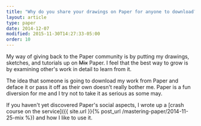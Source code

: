 ```yaml
---
title: "Why do you share your drawings on Paper for anyone to download?"
layout: article
type: paper
date: 2014-12-07
modified: 2015-11-30T14:27:33-05:00
order: 10
---
```


My way of giving back to the Paper community is by putting my drawings, sketches, and tutorials up on <s>Mix</s> Paper. I feel that the best way to grow is by examining other's work in detail to learn from it.

The idea that someone is going to download my work from Paper and deface it or pass it off as their own doesn't really bother me. Paper is a fun diversion for me and I try not to take it as serious as some may.

If you haven't yet discovered Paper's social aspects, I wrote up a [crash course on the service]({{ site.url }}{% post_url /mastering-paper/2014-11-25-mix %}) and how I like to use it.
